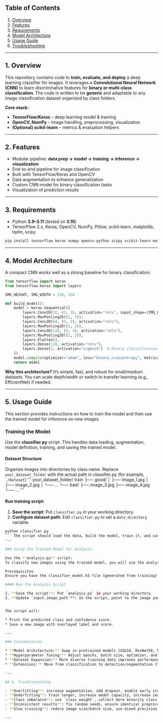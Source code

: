 ## Table of Contents

1. [Overview](#overview)
2. [Features](#features)
3. [Requirements](#requirements)
4. [Model Architecture](#model-architecture)
5. [Usage Guide](#usage-guide)
6. [Troubleshooting](#troubleshooting)

---

## 1. Overview

This repository contains code to **train, evaluate, and deploy** a deep learning classifier for images. It leverages a **Convolutional Neural Network (CNN)** to learn discriminative features for **binary or multi‑class classification**. The code is written to be **generic** and adaptable to any image classification dataset organized by class folders.

**Core stack:**

* **TensorFlow/Keras** – deep learning model & training
* **OpenCV, NumPy** – image handling, preprocessing, visualization
* **(Optional) scikit‑learn** – metrics & evaluation helpers

---

## 2. Features

* Modular pipeline: **data prep → model → training → inference → visualization**
* End-to-end pipeline for image classification
* Built with TensorFlow/Keras and OpenCV
* Data augmentation to enhance generalization
* Custom CNN model for binary classification tasks
* Visualization of prediction results

---

## 3. Requirements

* Python **3.9–3.11** (tested on **3.10**)
* TensorFlow 2.x, Keras, OpenCV, NumPy, Pillow, scikit‑learn, matplotlib, tqdm, scipy

```bash
pip install tensorflow keras numpy opencv-python scipy scikit-learn matplotlib tqdm pillow
```

---
## 4. Model Architecture

A compact CNN works well as a strong baseline for binary classification:

```python
from tensorflow import keras
from tensorflow.keras import layers

IMG_HEIGHT, IMG_WIDTH = 128, 128

def build_model():
    model = keras.Sequential([
        layers.Conv2D(32, (3, 3), activation="relu", input_shape=(IMG_HEIGHT, IMG_WIDTH, 3)),
        layers.MaxPooling2D((2, 2)),
        layers.Conv2D(64, (3, 3), activation="relu"),
        layers.MaxPooling2D((2, 2)),
        layers.Conv2D(128, (3, 3), activation="relu"),
        layers.MaxPooling2D((2, 2)),
        layers.Flatten(),
        layers.Dense(128, activation="relu"),
        layers.Dense(1, activation="sigmoid")  # Binary classification
    ])
    model.compile(optimizer="adam", loss="binary_crossentropy", metrics=["accuracy"])
    return model
```

**Why this architecture?** It’s simple, fast, and robust for small/medium datasets. You can scale depth/width or switch to transfer learning (e.g., EfficientNet) if needed.

---

## 5. Usage Guide

This section provides instructions on how to train the model and then use the trained model for inference on new images.

### Training the Model

Use the **classifier.py** script. This handles data loading, augmentation, model definition, training, and saving the trained model.

#### Dataset Structure

Organize images into directories by class name. Replace `your_dataset_folder` with the actual path in classifier.py (for example, `./dataset`)
'''
your_dataset_folder/
train
  ├── good/
  │   ├── image_1.jpg
  │   ├── image_2.jpg
  │   └── ...
  └── bad/
      ├── image_3.jpg
      ├── image_4.jpg
      └── ...
'''
#### Run training script:
1. **Save the script**: Put `classifier.py` in your working directory.
2. **Configure dataset path**: Edit `classifier.py` to set a `data_directory` variable.

```bash
python classifier.py
``` The script should load the data, build the model, train it, and save the trained weights to `classifier_model.h5`
---

### Using the Trained Model for Analysis

Use the **analysis.py** script:
To classify new images using the trained model, you will use the analysis.py script.

Prerequisites
Ensure you have the classifier_model.h5 file (generated from training) is in the same directory as `analysis.py`

#### Run the Analysis Script

1. **Save the script**: Put `analysis.py` in your working directory.
2. **Update `input_image_path`**: In the script, point to the image you want to analyze.


The script will:

* Print the predicted class and confidence score.
* Save a new image with overlayed label and score.

---

### Customization

* **Model Architecture:** Swap in pretrained models (VGG16, ResNet50, MobileNet, etc.) for stronger baselines.
* **Hyperparameter Tuning:** Adjust epochs, batch size, optimizer, and augmentation.
* **Dataset Expansion:** More diverse training data improves performance.
* **Extensions:** Move from classification to detection/segmentation (YOLO, U‑Net, etc.).

---

## 6. Troubleshooting

- **Overfitting**: increase augmentation, add dropout, enable early stopping, reduce model size, collect more data.
- **Underfitting**: train longer, increase model capacity, increase image size, lower augmentation strength.
- **Class imbalance**: use `class_weight`, collect more minority class samples, or apply balanced sampling.
- **Inconsistent results**: fix random seeds, ensure identical preprocessing in training & inference.
- **Slow training**: reduce image size/batch size, use mixed precision on GPU, cache datasets.

---

